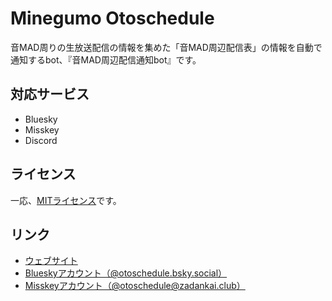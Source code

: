 # Minegumo Otoschedule

音MAD周りの生放送配信の情報を集めた「音MAD周辺配信表」の情報を自動で通知するbot、『音MAD周辺配信通知bot』です。

## 対応サービス

- Bluesky
- Misskey
- Discord

## ライセンス

一応、[MITライセンス](LICENSE)です。

## リンク

- [ウェブサイト](https://otoschedule.otomad.net/)
- [Blueskyアカウント（@otoschedule.bsky.social）](https://bsky.app/profile/otoschedule.bsky.social)
- [Misskeyアカウント（@otoschedule@zadankai.club）](https://zadankai.club/@otoschedule)